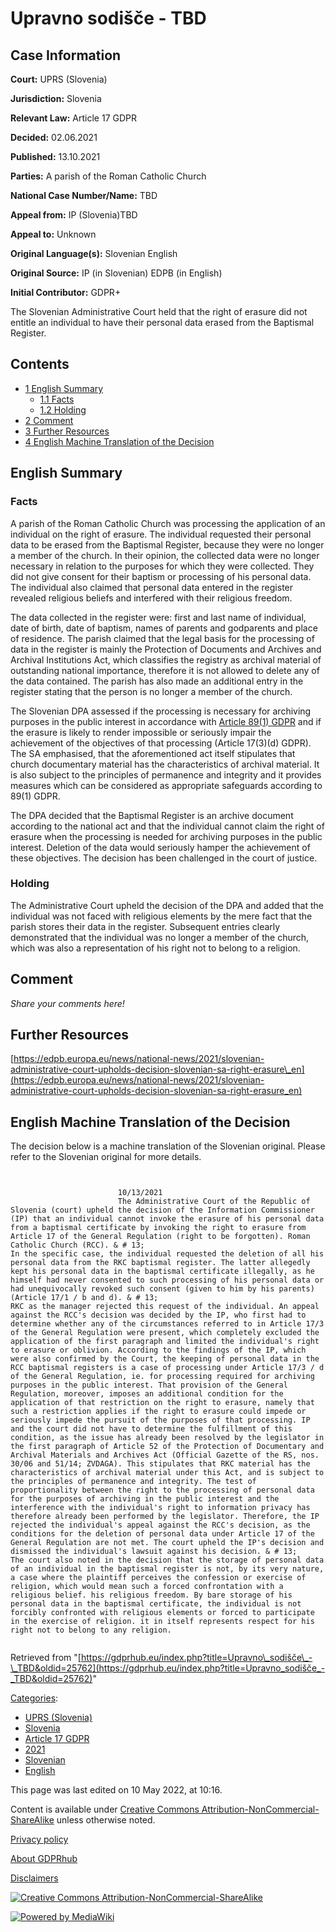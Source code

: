 # Upravno sodišče - TBD

## Case Information

**Court:** UPRS (Slovenia)

**Jurisdiction:** Slovenia

**Relevant Law:** Article 17 GDPR

**Decided:** 02.06.2021

**Published:** 13.10.2021

**Parties:** A parish of the Roman Catholic Church

**National Case Number/Name:** TBD

**Appeal from:** IP (Slovenia)TBD

**Appeal to:** Unknown

**Original Language(s):** Slovenian English

**Original Source:** IP (in Slovenian) EDPB (in English)

**Initial Contributor:** GDPR+

The Slovenian Administrative Court held that the right of erasure did not entitle an individual to have their personal data erased from the Baptismal Register.

## Contents

*   [1 English Summary](#English_Summary)
    *   [1.1 Facts](#Facts)
    *   [1.2 Holding](#Holding)
*   [2 Comment](#Comment)
*   [3 Further Resources](#Further_Resources)
*   [4 English Machine Translation of the Decision](#English_Machine_Translation_of_the_Decision)

## English Summary

### Facts

A parish of the Roman Catholic Church was processing the application of an individual on the right of erasure. The individual requested their personal data to be erased from the Baptismal Register, because they were no longer a member of the church. In their opinion, the collected data were no longer necessary in relation to the purposes for which they were collected. They did not give consent for their baptism or processing of his personal data. The individual also claimed that personal data entered in the register revealed religious beliefs and interfered with their religious freedom.

The data collected in the register were: first and last name of individual, date of birth, date of baptism, names of parents and godparents and place of residence. The parish claimed that the legal basis for the processing of data in the register is mainly the Protection of Documents and Archives and Archival Institutions Act, which classifies the registry as archival material of outstanding national importance, therefore it is not allowed to delete any of the data contained. The parish has also made an additional entry in the register stating that the person is no longer a member of the church.

The Slovenian DPA assessed if the processing is necessary for archiving purposes in the public interest in accordance with [Article 89(1) GDPR](/index.php?title=Article_89_GDPR#1 "Article 89 GDPR") and if the erasure is likely to render impossible or seriously impair the achievement of the objectives of that processing (Article 17(3)(d) GDPR). The SA emphasised, that the aforementioned act itself stipulates that church documentary material has the characteristics of archival material. It is also subject to the principles of permanence and integrity and it provides measures which can be considered as appropriate safeguards according to 89(1) GDPR.

The DPA decided that the Baptismal Register is an archive document according to the national act and that the individual cannot claim the right of erasure when the processing is needed for archiving purposes in the public interest. Deletion of the data would seriously hamper the achievement of these objectives. The decision has been challenged in the court of justice.

### Holding

The Administrative Court upheld the decision of the DPA and added that the individual was not faced with religious elements by the mere fact that the parish stores their data in the register. Subsequent entries clearly demonstrated that the individual was no longer a member of the church, which was also a representation of his right not to belong to a religion.

## Comment

_Share your comments here!_

## Further Resources

[https://edpb.europa.eu/news/national-news/2021/slovenian-administrative-court-upholds-decision-slovenian-sa-right-erasure\_en](https://edpb.europa.eu/news/national-news/2021/slovenian-administrative-court-upholds-decision-slovenian-sa-right-erasure_en)

## English Machine Translation of the Decision

The decision below is a machine translation of the Slovenian original. Please refer to the Slovenian original for more details.

```

                        
                        10/13/2021
                        The Administrative Court of the Republic of Slovenia (court) upheld the decision of the Information Commissioner (IP) that an individual cannot invoke the erasure of his personal data from a baptismal certificate by invoking the right to erasure from Article 17 of the General Regulation (right to be forgotten). Roman Catholic Church (RCC). & # 13;
In the specific case, the individual requested the deletion of all his personal data from the RKC baptismal register. The latter allegedly kept his personal data in the baptismal certificate illegally, as he himself had never consented to such processing of his personal data or had unequivocally revoked such consent (given to him by his parents) (Article 17/1 / b and d). & # 13;
RKC as the manager rejected this request of the individual. An appeal against the RCC's decision was decided by the IP, who first had to determine whether any of the circumstances referred to in Article 17/3 of the General Regulation were present, which completely excluded the application of the first paragraph and limited the individual's right to erasure or oblivion. According to the findings of the IP, which were also confirmed by the Court, the keeping of personal data in the RCC baptismal registers is a case of processing under Article 17/3 / d of the General Regulation, ie. for processing required for archiving purposes in the public interest. That provision of the General Regulation, moreover, imposes an additional condition for the application of that restriction on the right to erasure, namely that such a restriction applies if the right to erasure could impede or seriously impede the pursuit of the purposes of that processing. IP and the court did not have to determine the fulfillment of this condition, as the issue has already been resolved by the legislator in the first paragraph of Article 52 of the Protection of Documentary and Archival Materials and Archives Act (Official Gazette of the RS, nos. 30/06 and 51/14; ZVDAGA). This stipulates that RKC material has the characteristics of archival material under this Act, and is subject to the principles of permanence and integrity. The test of proportionality between the right to the processing of personal data for the purposes of archiving in the public interest and the interference with the individual's right to information privacy has therefore already been performed by the legislator. Therefore, the IP rejected the individual's appeal against the RCC's decision, as the conditions for the deletion of personal data under Article 17 of the General Regulation are not met. The court upheld the IP's decision and dismissed the individual's lawsuit against his decision. & # 13;
The court also noted in the decision that the storage of personal data of an individual in the baptismal register is not, by its very nature, a case where the plaintiff perceives the confession or exercise of religion, which would mean such a forced confrontation with a religious belief. his religious freedom. By bare storage of his personal data in the baptismal certificate, the individual is not forcibly confronted with religious elements or forced to participate in the exercise of religion. it in itself represents respect for his right not to belong to any religion.
                    

```

Retrieved from "[https://gdprhub.eu/index.php?title=Upravno\_sodišče\_-\_TBD&oldid=25762](https://gdprhub.eu/index.php?title=Upravno_sodišče_-_TBD&oldid=25762)"

[Categories](/index.php?title=Special:Categories "Special:Categories"):

*   [UPRS (Slovenia)](/index.php?title=Category:UPRS_\(Slovenia\) "Category:UPRS (Slovenia)")
*   [Slovenia](/index.php?title=Category:Slovenia "Category:Slovenia")
*   [Article 17 GDPR](/index.php?title=Category:Article_17_GDPR "Category:Article 17 GDPR")
*   [2021](/index.php?title=Category:2021 "Category:2021")
*   [Slovenian](/index.php?title=Category:Slovenian "Category:Slovenian")
*   [English](/index.php?title=Category:English "Category:English")

This page was last edited on 10 May 2022, at 10:16.

Content is available under [Creative Commons Attribution-NonCommercial-ShareAlike](https://creativecommons.org/licenses/by-nc-sa/4.0/) unless otherwise noted.

[Privacy policy](/index.php?title=GDPRhub:Privacy_policy)

[About GDPRhub](/index.php?title=GDPRhub:About)

[Disclaimers](/index.php?title=GDPRhub:General_disclaimer)

[![Creative Commons Attribution-NonCommercial-ShareAlike](/resources/assets/licenses/cc-by-nc-sa.png)](https://creativecommons.org/licenses/by-nc-sa/4.0/)

[![Powered by MediaWiki](/resources/assets/poweredby_mediawiki_88x31.png)](https://www.mediawiki.org/)